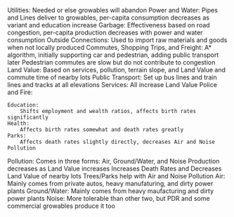 Utilities:
	Needed or else growables will abandon
	Power and Water:
		Pipes and Lines deliver to growables, per-capita consumption decreases as variant and education increase
	Garbage:
		Effectiveness based on road congestion, per-capita production decreases with power and water consumption
Outside Connections:
	Used to import raw materials and goods when not locally produced
Commutes, Shopping Trips, and Freight:
	A* algorithm, initially supporting car and pedestrian, adding public transport later
	Pedestrian commutes are slow but do not contribute to congestion
Land Value:
	Based on services, pollution, terrain slope, and Land Value and commute time of nearby lots
Public Transport:
	Set up bus lines and train lines and tracks at all elevations
Services:
	All increase Land Value
	Police and Fire:
		
	Education:
		Shifts employment and wealth ratios, affects birth rates significantly
	Health:
		Affects birth rates somewhat and death rates greatly
	Parks:
		Affects death rates slightly directly, decreases Air and Noise Pollution
Pollution:
	Comes in three forms: Air, Ground/Water, and Noise
	Production decreases as Land Value increases
	Increases Death Rates and Decreases Land Value of nearby lots
	Trees/Parks help with Air and Noise Pollution
	Air:
		Mainly comes from private autos, heavy manufaturing, and dirty power plants
	Ground/Water:
		Mainly comes from heavy maufacturing and dirty power plants
	Noise:
		More tolerable than other two, but PDR and some commercial growables produce it too
